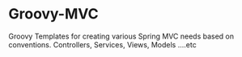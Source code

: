 Groovy-MVC
==========

Groovy Templates for creating various Spring MVC needs based on conventions. Controllers, Services, Views, Models ....etc

